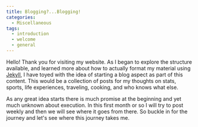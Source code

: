 ```yaml
---
title: Blogging?...Blogging!
categories:
  - Miscellaneous
tags:
  - introduction
  - welcome
  - general
---
```


Hello! Thank you for visiting my website. As I began to explore the structure available, and learned more about how to actually format my material using [Jekyll](https://jekyllrb.com), I have toyed with the idea of starting a blog aspect as part of this content. This would be a collection of posts for my thoughts on stats, sports, life experiences, traveling, cooking, and who knows what else.

As any great idea starts there is much promise at the beginning and yet much unknown about execution. In this first month or so I will try to post weekly and then we will see where it goes from there. So buckle in for the journey and let's see where this journey takes me.

